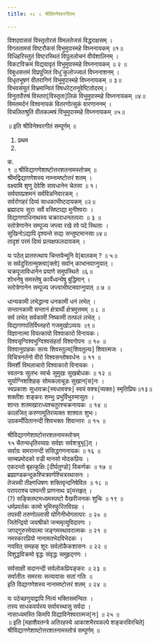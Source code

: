```yaml
---
title: ०८ ८ श्रीविघ्नेश्वरगीतम्

---
```

 
विशदवाससं विस्तृतोरसं विमलतेजसं विद्धराक्षसम् ।  
विगततामसं विष्टरौकसं विभुमुपास्महे विघ्ननायकम् ॥१॥  
विधिहरिस्तुतं विष्टरस्थितं विपुललोचनं वीर्यशालिनम् ।  
विकटविक्रमं विद्ययावृतं विभुमुपास्महे विघ्ननायकम् ॥ २ ॥  
विबुधसत्तमं विप्रपूजितं विधु'कुलोज्ज्वलं विघ्ननाशनम् ।  
विधृतभूषणं वीतरागिणं विभुमुपास्महे विघ्ननायकम् ॥ ३॥  
विभवसंयुतं विभ्रमान्वितं विषधरेट्तनूवेष्टितोदरम्।  
विनुतपौरुषं विस्तरा[विस्तृता]लिकं विभुमुपास्महे विघ्ननायकम् ॥४॥  
विमतमर्दनं विश्वनायकं वितरणोत्सुकं वारणाननम् ।  
विचलितश्रुतिं वीतकल्मषं विभुमुपास्महे विघ्ननायकम् ॥५॥  

॥ इति श्रीविनेश्वरगीतं सम्पूर्णम् ॥  
1. प्रथम  
2.  
क.  
९ ॥ श्रीविद्यागणेशाष्टोत्तरशतनामस्तोत्रम् ॥  
श्रीमद्विद्यागणेशस्य नाम्नामष्टोत्तरं शतम् ।  
वक्ष्यामि शृणु देवेशि सावधानेन चेतसा ॥ १।  
सर्वपापप्रशमनं सर्वविन्ननिवारकम् ।  
सर्वरोगहरं दिव्यं साधकाभीष्टदायकम् ॥२॥  
ब्रह्मादयः सुराः सर्वे वसिष्टाद्या मुनीश्वराः ।  
विद्यागणाधिनाथस्य चक्राराधनतत्पराः ॥ ३ ॥  
स्तोत्रेणानेन सम्पूज्य जप्त्वा रखे रवे पदे स्थिताः ।  
सुखिनोऽद्यापि दृश्यन्ते सद्यः सन्तुष्टमानसाः॥४॥  
तादृशं परमं दिव्यं प्रत्यक्षफलदायकम् ।  

यः पठेत् प्रातरुत्थाय चिन्तयेन्मूनि वे[बालकम् ? ॥ ५॥  
स सर्वदुरितान्मुक्त्वा[क्तो] सर्वान् काभानवाप्नुयात् ।  
चक्रपूजाविधानेन प्रयाणे समुपस्थिते ॥६॥  
शोभनेषु समस्तेषु कार्येध्वन्येषु बुद्धिमान् ।  
स्तोत्रेणानेन सम्पूज्य जप्त्वाभीष्टमवाप्नुयात् ॥ ७ ॥  

धान्यकामी लभेद्धान्य धनकामी धनं लभेत् ।  
सन्तानकामी सन्तानं क्षेत्रार्थी क्षेत्रमुत्तमम् ॥ ८ ॥  
सर्व लभेत् सर्वकामी निष्कामी तत्फलं लभेत् ।  
विद्यागणपतिर्विघ्नहरो गजमुखोऽव्ययः ॥९॥  
विज्ञानात्मा वियत्कायो विश्वाकारो विनायकः।  
विश्वसृग्विश्वभुग्विश्वसंहर्ता विश्वगोपनः ॥ १० ॥  
विश्वानुग्राहकः सत्यः शिवस्तुल्य[शिवतुल्यः] शिवात्मजः ।  
विचित्रनर्तनो वीरो विश्वसन्तोषवर्धनः ॥ ११ ॥  
विमर्शी विमलाचारो विश्वाकारो विनायकः ।  
स्वतन्त्रः सुलभः स्वर्चः सुमुखः सुखबोधकः ॥ १२ ॥  
सूर्याग्निशशिहक् सोमकलाचूडः सुखान[स]नः ।  
स्वप्रकाशः सुधावक्रः[स्वधावक्त्रः] स्वयं वक्त्रः[व्यक्तः] स्मृतिप्रियः॥१३॥  
शक्तीशः शङ्करः शम्भुः प्रभुर्विभुरुमासुतः ।  
शान्तः शतमखाराध्यश्चतुरश्चक्रनायकः ॥ १४ ॥  
कालजित् करुणामूतिरव्यक्तः शाश्वतः शुभः।  
उग्रकर्मोदितानन्दी शिवभक्तः शिवान्तरः ॥ १५ ॥  

श्रीविद्यागणेशाष्टोत्तरशतनामस्तोत्रम्  
१५ चैतन्यधृतिरव्यग्रः सर्वज्ञः सर्वशत्रुभृ[]त् ।  
सर्वाग्रः समरानन्दी संसिद्धगणनायकः ॥ १६ ॥  
साम्बप्रमोदको वज्री मानसो मोदकप्रियः ।  
एकदन्तो बृहत्कुक्षिः [दीर्घतुण्डो] विकर्णकः ॥ १७ ॥  
ब्रह्माण्डकन्दुकश्चित्रवर्णश्चित्ररथासनः ।  
तेजस्वी तीक्ष्णधिषणः शक्तिवृन्दनिषेवितः ॥ १८ ॥  
परापराश्च पश्यन्ती प्राणनाथः प्र[मत्तहृत् ।  
(?) सङ्क्लिष्टमध्यमस्पष्टो वैखरीजनकः शुचिः ॥ १९ ॥  
धर्मप्रवर्तकः कामो भूमिस्फुरितविग्रहः ।  
तपस्वी तरुणोल्लासी योगिनीभोगतत्परः ॥ २० ॥  
जितेन्द्रियो जयश्रीको जन्ममृत्युविदारणः ।  
जगद्गुरुरमेयात्मा जङ्गमस्थावरात्मकः ॥ २१ ॥  
नमस्कारप्रियो नानामतभेदविभेदकः ।  
नयवित् समहक् शूरः सर्वलोकैकशासनः ॥ २२ ॥  
विशुद्धविक्रमो वृद्धः संवृद्धः समुहृद्गणः ।  

सर्वसाक्षी सदानन्दी सर्वलोकप्रियङ्करः ॥ २३ ॥  
सर्वातीतः समरसः सत्यावासः सतां गतिः ॥  
इति विद्यागणेशस्य नानामष्टोत्तरं शतम् ॥ २४ ॥  

यः पठेच्छणुयाद्वापि नित्यं भक्तिसमन्वितः ।  
तस्य साधकवर्यस्य सर्वावस्थासु सर्वदा ।  
नासाध्यमस्ति किमपि विद्याविनेश्वरात्मज[नः] ॥ २५ ॥  
॥ इति [महाशैवतन्त्रे अतिरहस्ये आकाशभैरवकल्पे शङ्करविरचिते]  
श्रीविद्यागणेशाष्टोत्तरशतनामस्तोत्रं सम्पूर्णम् ॥  